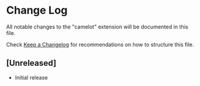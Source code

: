 # Change Log

All notable changes to the "camelot" extension will be documented in this file.

Check [Keep a Changelog](http://keepachangelog.com/) for recommendations on how to structure this file.

## [Unreleased]

- Initial release
